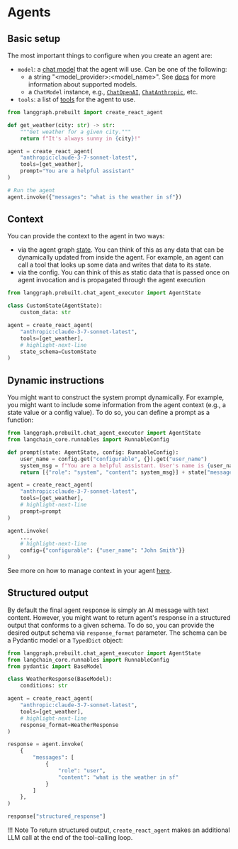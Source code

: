 # Agents

## Basic setup

The most important things to configure when you create an agent are:

- `model`: a [chat model](https://python.langchain.com/docs/concepts/chat_models/) that the agent will use. Can be one of the following:
    - a string "<model_provider>:<model_name>". See [docs](https://python.langchain.com/api_reference/langchain/chat_models/langchain.chat_models.base.init_chat_model.html) for more information about supported models.
    - a `ChatModel` instance, e.g., [`ChatOpenAI`](https://python.langchain.com/docs/integrations/chat/openai/), [`ChatAnthropic`](https://python.langchain.com/docs/integrations/chat/anthropic/), etc.
- `tools`: a list of [tools]() for the agent to use.

```python
from langgraph.prebuilt import create_react_agent

def get_weather(city: str) -> str:
    """Get weather for a given city."""
    return f"It's always sunny in {city}!"

agent = create_react_agent(
    "anthropic:claude-3-7-sonnet-latest",
    tools=[get_weather],
    prompt="You are a helpful assistant"
)

# Run the agent
agent.invoke({"messages": "what is the weather in sf"})
```

## Context

You can provide the context to the agent in two ways:

- via the agent graph [state](../concepts/low_level.md#state). You can think of this as any data that can be dynamically updated from inside the agent. For example, an agent can call a tool that looks up some data and writes that data to its state.
- via the config. You can think of this as static data that is passed once on agent invocation and is propagated through the agent execution

```python
from langgraph.prebuilt.chat_agent_executor import AgentState

class CustomState(AgentState):
    custom_data: str

agent = create_react_agent(
    "anthropic:claude-3-7-sonnet-latest",
    tools=[get_weather],
    # highlight-next-line
    state_schema=CustomState
)
```

## Dynamic instructions

You might want to construct the system prompt dynamically. For example, you might want to include some information from the agent context (e.g., a state value or a config value). To do so, you can define a prompt as a function:

```python
from langgraph.prebuilt.chat_agent_executor import AgentState
from langchain_core.runnables import RunnableConfig

def prompt(state: AgentState, config: RunnableConfig):
    user_name = config.get("configurable", {}).get("user_name")
    system_msg = f"You are a helpful assistant. User's name is {user_name}"
    return [{"role": "system", "content": system_msg}] + state["messages"]

agent = create_react_agent(
    "anthropic:claude-3-7-sonnet-latest",
    tools=[get_weather],
    # highlight-next-line
    prompt=prompt
)

agent.invoke(
    ...,
    # highlight-next-line
    config={"configurable": {"user_name": "John Smith"}}
)
```

See more on how to manage context in your agent [here](./context.md).

## Structured output

By default the final agent response is simply an AI message with text content. However, you might want to return agent's response in a structured output that conforms to a given schema. To do so, you can provide the desired output schema via `response_format` parameter. The schema can be a Pydantic model or a `TypedDict` object:

```python
from langgraph.prebuilt.chat_agent_executor import AgentState
from langchain_core.runnables import RunnableConfig
from pydantic import BaseModel

class WeatherResponse(BaseModel):
    conditions: str

agent = create_react_agent(
    "anthropic:claude-3-7-sonnet-latest",
    tools=[get_weather],
    # highlight-next-line
    response_format=WeatherResponse
)

response = agent.invoke(
    {
        "messages": [
            {
                "role": "user",
                "content": "what is the weather in sf"
            }
        ]
    },
)

response["structured_response"]
```

!!! Note
    To return structured output, `create_react_agent` makes an additional LLM call at the end of the tool-calling loop.